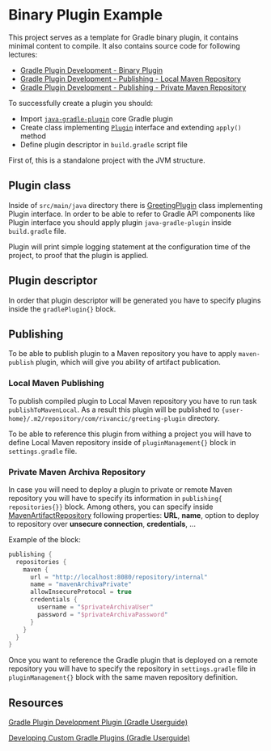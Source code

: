 # Binary Plugin Example

This project serves as a template for Gradle binary plugin, it contains minimal content to compile. It also contains
source code for following lectures:
- [Gradle Plugin Development - Binary Plugin](https://www.udemy.com/course/gradle-development/learn/lecture/28264772#overview)
- [Gradle Plugin Development - Publishing - Local Maven Repository](https://www.udemy.com/course/gradle-development/learn/lecture/29080272#overview)
- [Gradle Plugin Development - Publishing - Private Maven Repository](https://www.udemy.com/course/gradle-development/learn/lecture/29429886)

To successfully create a plugin you should:
- Import [`java-gradle-plugin`](https://docs.gradle.org/current/userguide/java_gradle_plugin.html) core Gradle plugin
- Create class implementing [`Plugin`](https://docs.gradle.org/current/javadoc/org/gradle/api/Plugin.html) interface and extending `apply()` method
- Define plugin descriptor in `build.gradle` script file

First of, this is a standalone project with the JVM structure.

## Plugin class

Inside of `src/main/java` directory there is [GreetingPlugin](src/main/java/com/rivancic/gradle/plugin/greeting/GreetingPlugin.java) class implementing Plugin interface. 
In order to be able to refer to Gradle API components like Plugin interface you should apply plugin `java-gradle-plugin`
inside `build.gradle` file.

Plugin will print simple logging statement at the configuration time of the project,
to proof that the plugin is applied.

## Plugin descriptor

In order that plugin descriptor will be generated you have to specify plugins inside the
`gradlePlugin{}` block.

## Publishing

To be able to publish plugin to a Maven repository you have to apply `maven-publish` plugin, which will give you ability
of artifact publication.

### Local Maven Publishing

To publish compiled plugin to Local Maven repository you have to run task `publishToMavenLocal`. As a result this plugin will 
be published to `{user-home}/.m2/repository/com/rivancic/greeting-plugin` directory.

To be able to reference this plugin from withing a project you will have to define Local Maven repository inside of
`pluginManagement{}` block in `settings.gradle` file.

### Private Maven Archiva Repository

In case you will need to deploy a plugin to private or remote Maven repository you will have to specify its information in 
`publishing{ repositories{}}` block. Among others, you can specify inside [MavenArtifactRepository](https://docs.gradle.org/current/dsl/org.gradle.api.artifacts.repositories.MavenArtifactRepository.html) following properties: **URL**, **name**, option to deploy to repository over **unsecure connection**, **credentials**, ...

Example of the block:

```groovy
publishing {
  repositories {
    maven {
      url = "http://localhost:8080/repository/internal"
      name = "mavenArchivaPrivate"
      allowInsecureProtocol = true
      credentials {
        username = "$privateArchivaUser"
        password = "$privateArchivaPassword"
      }
    }
  }
}
```

Once you want to reference the Gradle plugin that is deployed on a remote repository you will have to specify the repository in 
`settings.gradle` file in `pluginManagement{}` block with the same maven repository definition.

## Resources

[Gradle Plugin Development Plugin (Gradle Userguide)](https://docs.gradle.org/current/userguide/java_gradle_plugin.html)

[Developing Custom Gradle Plugins (Gradle Userguide)](https://docs.gradle.org/current/userguide/custom_plugins.html)